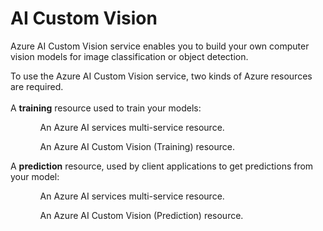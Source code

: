 # AI Custom Vision

Azure AI Custom Vision service enables you to build your own computer vision models for image classification or object detection.

To use the Azure AI Custom Vision service, two kinds of Azure resources are required.
</br>
</br>
A <b>training</b> resource used to train your models:
<ol>
<ul>An Azure AI services multi-service resource.</ul>
<ul>An Azure AI Custom Vision (Training) resource.</ul>
</ol>
A <b>prediction</b> resource, used by client applications to get predictions from your model:
<ol>
<ul>An Azure AI services multi-service resource.</ul>
<ul>An Azure AI Custom Vision (Prediction) resource.</ul>
</ol>
</br>

<p><img src=""/></p>
<p><img src=""/></p>
<p><img src=""/></p>
<p><img src=""/></p>
<p><img src=""/></p>
<p><img src=""/></p>
<p><img src=""/></p>
<p><img src=""/></p>
<p><img src=""/></p>
<p><img src=""/></p>
<p><img src=""/></p>
<p><img src=""/></p>
<p><img src=""/></p>
<p><img src=""/></p>
<p><img src=""/></p>
<p><img src=""/></p>
<p><img src=""/></p>
<p><img src=""/></p>
<p><img src=""/></p>
<p><img src=""/></p>
<p><img src=""/></p>
<p><img src=""/></p>
<p><img src=""/></p>
<p><img src=""/></p>
<p><img src=""/></p>
<p><img src=""/></p>
<p><img src=""/></p>
<p><img src=""/></p>
<p><img src=""/></p>
<p><img src=""/></p>
<p><img src=""/></p>
<p><img src=""/></p>
